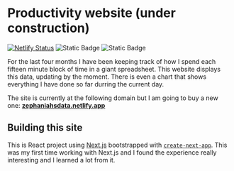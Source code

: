 # Productivity website (under construction)
[![Netlify Status](https://api.netlify.com/api/v1/badges/a8611433-1777-4f25-870a-078230020523/deploy-status)](https://app.netlify.com/sites/zephaniahsdata/deploys)
![Static Badge](https://img.shields.io/badge/Frontend-React-blue) ![Static Badge](https://img.shields.io/badge/Framework-Next.js-black)

For the last four months I have been keeping track of how I spend each fifteen minute block of time in a giant spreadsheet. This website displays this data, updating by the moment. There is even a chart that shows everything I have done so far durring the current day.

The site is currently at the following domain but I am going to buy a new one: <b><a href="https://zephaniahsdata.netlify.app/">zephaniahsdata.netlify.app</a></b>

## Building this site

This is React project using [Next.js](https://nextjs.org/) bootstrapped with [`create-next-app`](https://github.com/vercel/next.js/tree/canary/packages/create-next-app). This was my first time working with Next.js and I found the experience really interesting and I learned a lot from it.
